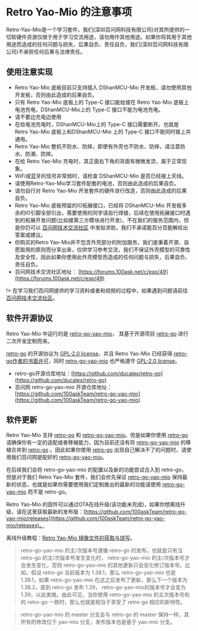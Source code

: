 # Retro Yao-Mio 的注意事项

Retro-Yao-Mio是一个学习套件，我们(深圳百问网科技有限公司)对其所提供的一切软硬件资源仅限于用于学习交流用途，请勿用作其他用途。如果你将其用于其他用途而造成的任何问题与损失，后果自负、责任自负，我们(深圳百问网科技有限公司)不承担任何后果与法律责任。

## 使用注意实现

- Retro Yao-Mio 底板目前只支持插入 DShanMCU-Mio 开发板，请勿使用其他开发板，否则由此造成的后果自负。
- 只有 Retro Yao-Mio 底板上的 Type-C 接口能给接在 Retro Yao-Mio 底板上电池充电，DShanMCU-Mio上的 Type-C 接口不能为电池充电。
- 请不要边充电边使用
- 在给电池充电时，DShanMCU-Mio上的 Type-C 接口需要断开。也就是 Retro Yao-Mio 底板上和DShanMCU-Mio 上的 Type-C 接口不能同时接上并通电。
- Retro Yao-Mio 整机不防水、防摔，即使有外壳也不防水、防摔，请注意防水、防潮、防摔。
- 在给 Retro Yao-Mio 充电时，其正面右下角的背面有微微发烫，属于正常现象。
- WiFi或蓝牙的信号非常弱时，请检查 DShanMCU-Mio 是否已经接上天线。
- 请使用Retro-Yao-Mio学习套件配套的电池，否则由此造成的后果自负。
- 请勿自行对 Retro Yao-Mio 开发套件的硬件进行改造，否则由此造成的后果自负。
- Retro Yao-Mio 底板预留的IO拓展接口，已经将 DShanMCU-Mio 开发板多余的IO引脚全部引出，需要使用的同学请自行焊接，后续在使用拓展接口时遇到的拓展开发问题(比如接第三方模块进行开发)，不在我们的服务范围内，但是你仍可以 [百问网技术交流社区](https://forums.100ask.net/c/esp/49) 中发贴求助，我们不承诺能百分百能解给出答案或建议。
- 你购买的Retro Yao-Mio并不包含外壳部分的附加服务，我们是秉着开源、自愿取用的原则而分享出来，仅供学习参考交流，我们不保证外壳模型的可靠性及安全性，因此如果你使用此外壳模型而造成的任何问题与损失，后果自负、责任自负。
- 百问网技术交流社区地址： [https://forums.100ask.net/c/esp/49](https://forums.100ask.net/c/esp/49)

!> 在学习我们百问网提供的学习资料或者和视频的过程中，如果遇到问题请前往[百问网技术交流社区](https://forums.100ask.net/c/esp/49)。


## 软件开源协议

Retro Yao-Mio 中运行的是 [retro-go-yao-mio](https://github.com/100askTeam/retro-go-yao-mio)， 其基于开源项目 [retro-go](https://github.com/ducalex/retro-go) 进行二次开发定制而来。

[retro-go](https://github.com/ducalex/retro-go) 的开源协议为 [GPL-2.0 license](https://github.com/ducalex/retro-go/blob/master/COPYING)，并且 Retro Yao-Mio 已经获得 [retro-go作者的书面许可](https://github.com/ducalex/retro-go/issues/70)，同时 [retro-go-yao-mio](https://github.com/100askTeam/retro-go-yao-mio) 也严格遵守 [GPL-2.0 license](https://github.com/100askTeam/retro-go-yao-mio/blob/master/COPYING)。

- retro-go开源仓库地址：[https://github.com/ducalex/retro-go](https://github.com/ducalex/retro-go)
- 百问网 retro-go-yao-mio 开源仓库地址：[https://github.com/100askTeam/retro-go-yao-mio](https://github.com/100askTeam/retro-go-yao-mio)


## 软件更新

Retro Yao-Mio 支持 [retro-go](https://github.com/ducalex/retro-go) 和 [retro-go-yao-mio](https://github.com/100askTeam/retro-go-yao-mio)。但是如果你使用 [retro-go](https://github.com/ducalex/retro-go) 请确保你有一定的适配或者移植能力，因为目前还没有将 [retro-go-yao-mio](https://github.com/100askTeam/retro-go-yao-mio) 的移植合并到 [retro-go](https://github.com/ducalex/retro-go) 。因此如果你使用 [retro-go](https://github.com/ducalex/retro-go) 出现自己解决不了的问题时，请使用我们百问网是配好的 [retro-go-yao-mio](https://github.com/100askTeam/retro-go-yao-mio)。

在后续我们会将 retro-go-yao-mio 的配置以及新的功能尝试合入到 retro-go，但是对于我们 Retro Yao-Mio 套件，我们会优先保证 [retro-go-yao-mio](https://github.com/100askTeam/retro-go-yao-mio) 保持最新的状态，也就是如果你需要使用我们定制推出的最新的功能请使用 [retro-go-yao-mio](https://github.com/100askTeam/retro-go-yao-mio) 而不是 retro-go。

Retro Yao-Mio 的固件可以通过OTA在线升级(该功能未完成)，如果你想离线升级，请在这里获取最新的发布版：[https://github.com/100askTeam/retro-go-yao-mio/releases](https://github.com/100askTeam/retro-go-yao-mio/releases)。

离线升级教程：[Retro Yao-Mio 镜像文件的获取与烧写](Retro-Yao-Mio/chapter1-4)。

> retro-go-yao-mio 的主/次版本号遵循 retro-go 的发布。也就是只有当 retro-go 的主/次版本号发生变化时， retro-go-yao-mio 的主/次版本号才会发生变化，否则 retro-go-yao-mio 的其他更新只会变化修订版本号。比如，假设 retro-go 当前版本为 1.38.1，那么 retro-go-yao-mio 也是 1.38.1，如果 retro-go-yao-mio 在这之后发布了更新，那么下一个版本为 1.38.2，直到 retro-go 发布 1.39， retro-go-yao-mio的版本号才会变为 1.39，以此类推。由此可见，当你使用 retro-go-yao-mio 的主次版本号和的 retro-go 一致时，那么也就是相当于享受了 retro-go 相应的新特性。

> retro-go-yao-mio 的 master 分支会与 retro-go 的 master 保持一样，其所有的修改位于 yao-mio 分支，发布版本也是基于 yao-mio 分支。
